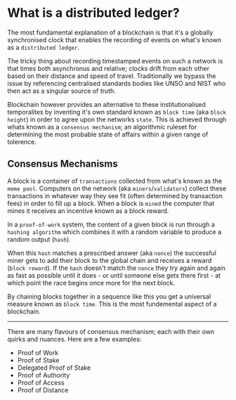 # What is a distributed ledger?

The most fundamental explanation of a blockchain is that it's a globally synchronised clock that enables the recording of events on what's known as a `distributed ledger`.

The tricky thing about recording timestamped events on such a network is that times both asynchronus and relative; clocks drift from each other based on their distance and speed of travel. Traditionally we bypass the issue by referencing centralised standards bodies like UNSO and NIST who then act as a singular source of truth.

Blockchain however provides an alternative to these institutionalised temporalites by inventing it's own standard known as `block time` (aka `block height`) in order to agree upon the networks `state`. This is achieved through whats known as a `consensus mechanism`; an algorithmic ruleset for determining the most probable state of affairs within a given range of tolerence.

## Consensus Mechanisms

A block is a container of `transactions` collected from what's known as the `meme pool`. Computers on the network (aka `miners`/`validators`) collect these transactions in whatever way they see fit (often determined by transaction fees) in order to fill up a block. When a block is `mined` the computer that mines it receives an incentive known as a block reward.

In a `proof-of-work` system, the content of a given block is run through a `hashing algorithm` which combines it with a random variable to produce a random output (`hash`).

When this `hash` matches a prescribed answer (aka `nonce`) the successful miner gets to add their block to the global chain and receives a reward (`block reward`). If the `hash` doesn't match the `nonce` they try again and again as fast as possible until it does - or until someone else gets there first - at which point the race begins once more for the next block.

By chaining blocks together in a sequence like this you get a universal measure known as `block time`. This is the most fundemental aspect of a blockchain.

---

There are many flavours of consensus mechanism; each with their own quirks and nuances. Here are a few examples:

- Proof of Work
- Proof of Stake
- Delegated Proof of Stake
- Proof of Authority
- Proof of Access
- Proof of Distance
